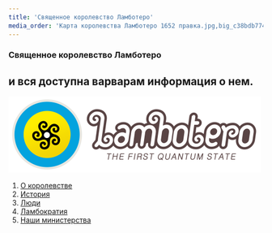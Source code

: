 ```yaml
---
title: 'Священное королевство Ламботеро'
media_order: 'Карта королевства Ламботеро 1652 правка.jpg,big_c38bdb7748177f619666c23227795d3a.png'
---
```


### Священное королевство Ламботеро  

и вся доступна варварам информация о нем.
---
![](big_c38bdb7748177f619666c23227795d3a.png)

1. [О королевстве](http://lambopedia.ru/ru/svyashennoe-korolevstvo-lambotero/o-korolevstve)
2. [История](http://lambopedia.ru/ru/svyashennoe-korolevstvo-lambotero/khronologiya-korolevstva)
3. [Люди](http://lambopedia.ru/ru/svyashennoe-korolevstvo-lambotero/lyudi)
4. [Ламбократия](http://lambopedia.ru/ru/svyashennoe-korolevstvo-lambotero/lambokratiya)
5. [Наши министерства](http://lambopedia.ru/svyashennoe-korolevstvo-lambotero/nashi-ministerstva)